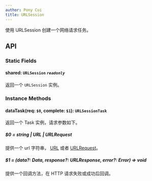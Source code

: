 ```yaml
---
author: Pony Cui
title: URLSession
---
```


使用 URLSession 创建一个网络请求任务。

## API

### Static Fields

#### shared: `URLSession` *`readonly`*
返回一个 ```URLSession``` 实例。

### Instance Methods

#### dataTask(req: `$0`, complete: `$1`): `URLSessionTask`

返回一个 Task 实例，请求参数如下。

##### $0 = string | URL | URLRequest
提供一个 url 字符串， [URL](./api-foundation-url.md) 或者 [URLRequest](./api-foundation-urlrequest.md)。

##### $1 =  (data?: Data, response?: URLResponse, error?: Error) => void
提供一个回调方法，在 HTTP 请求失败或成功后回调。